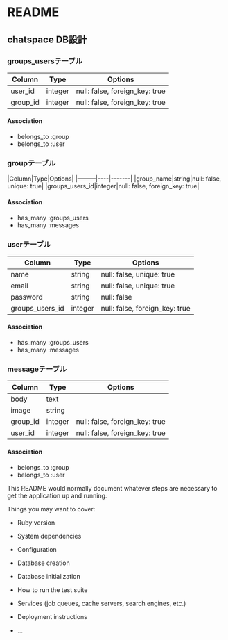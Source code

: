 # README
## chatspace DB設計
### groups_usersテーブル
|Column|Type|Options|
|------|----|-------|
|user_id|integer|null: false, foreign_key: true|
|group_id|integer|null: false, foreign_key: true|

#### Association
- belongs_to :group
- belongs_to :user

### groupテーブル
|Column|Type|Options|
|———|----|-------|
|group_name|string|null: false, unique: true|
|groups_users_id|integer|null: false, foreign_key: true|

#### Association
- has_many :groups_users
- has_many :messages

### userテーブル
|Column|Type|Options|
|------|----|-------|
|name|string|null: false, unique: true|
|email|string|null: false, unique: true|
|password|string|null: false|
|groups_users_id|integer|null: false, foreign_key: true|

#### Association
- has_many :groups_users
- has_many :messages

### messageテーブル
|Column|Type|Options|
|------|----|-------|
|body|text| |
|image|string| |
|group_id|integer|null: false, foreign_key: true|
|user_id|integer|null: false, foreign_key: true|

#### Association
- belongs_to :group
- belongs_to :user



This README would normally document whatever steps are necessary to get the
application up and running.

Things you may want to cover:

* Ruby version

* System dependencies

* Configuration

* Database creation

* Database initialization

* How to run the test suite

* Services (job queues, cache servers, search engines, etc.)

* Deployment instructions

* ...
